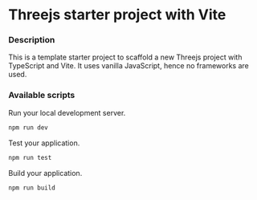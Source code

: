 # Threejs starter project with Vite

### Description

This is a template starter project to scaffold a new Threejs project with TypeScript and Vite.
It uses vanilla JavaScript, hence no frameworks are used.

### Available scripts

Run your local development server.

```bash
npm run dev
```
Test your application.

```bash
npm run test
```

Build your application.

```bash
npm run build
```
